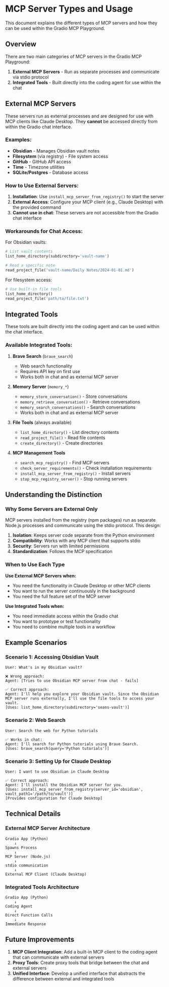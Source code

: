 # MCP Server Types and Usage

This document explains the different types of MCP servers and how they can be used within the Gradio MCP Playground.

## Overview

There are two main categories of MCP servers in the Gradio MCP Playground:

1. **External MCP Servers** - Run as separate processes and communicate via stdio protocol
2. **Integrated Tools** - Built directly into the coding agent for use within the chat

## External MCP Servers

These servers run as external processes and are designed for use with MCP clients like Claude Desktop. They **cannot** be accessed directly from within the Gradio chat interface.

### Examples:
- **Obsidian** - Manages Obsidian vault notes
- **Filesystem** (via registry) - File system access
- **GitHub** - GitHub API access
- **Time** - Timezone utilities
- **SQLite/Postgres** - Database access

### How to Use External Servers:

1. **Installation**: Use `install_mcp_server_from_registry()` to start the server
2. **External Access**: Configure your MCP client (e.g., Claude Desktop) with the provided command
3. **Cannot use in chat**: These servers are not accessible from the Gradio chat interface

### Workarounds for Chat Access:

For Obsidian vaults:
```python
# List vault contents
list_home_directory(subdirectory='vault-name')

# Read a specific note
read_project_file('vault-name/Daily Notes/2024-01-01.md')
```

For filesystem access:
```python
# Use built-in file tools
list_home_directory()
read_project_file('path/to/file.txt')
```

## Integrated Tools

These tools are built directly into the coding agent and can be used within the chat interface.

### Available Integrated Tools:

1. **Brave Search** (`brave_search`)
   - Web search functionality
   - Requires API key on first use
   - Works both in chat and as external MCP server

2. **Memory Server** (`memory_*`)
   - `memory_store_conversation()` - Store conversations
   - `memory_retrieve_conversation()` - Retrieve conversations
   - `memory_search_conversations()` - Search conversations
   - Works both in chat and as external MCP server

3. **File Tools** (always available)
   - `list_home_directory()` - List directory contents
   - `read_project_file()` - Read file contents
   - `create_directory()` - Create directories

4. **MCP Management Tools**
   - `search_mcp_registry()` - Find MCP servers
   - `check_server_requirements()` - Check installation requirements
   - `install_mcp_server_from_registry()` - Install servers
   - `stop_mcp_registry_server()` - Stop running servers

## Understanding the Distinction

### Why Some Servers are External Only

MCP servers installed from the registry (npm packages) run as separate Node.js processes and communicate using the stdio protocol. This design:

1. **Isolation**: Keeps server code separate from the Python environment
2. **Compatibility**: Works with any MCP client that supports stdio
3. **Security**: Servers run with limited permissions
4. **Standardization**: Follows the MCP specification

### When to Use Each Type

**Use External MCP Servers when:**
- You need the functionality in Claude Desktop or other MCP clients
- You want to run the server continuously in the background
- You need the full feature set of the MCP server

**Use Integrated Tools when:**
- You need immediate access within the Gradio chat
- You want to prototype or test functionality
- You need to combine multiple tools in a workflow

## Example Scenarios

### Scenario 1: Accessing Obsidian Vault

```
User: What's in my Obsidian vault?

❌ Wrong approach:
Agent: [Tries to use Obsidian MCP server from chat - fails]

✅ Correct approach:
Agent: I'll help you explore your Obsidian vault. Since the Obsidian MCP server runs externally, I'll use the file tools to access your vault.
[Uses: list_home_directory(subdirectory='seans-vault')]
```

### Scenario 2: Web Search

```
User: Search the web for Python tutorials

✅ Works in chat:
Agent: I'll search for Python tutorials using Brave Search.
[Uses: brave_search(query='Python tutorials')]
```

### Scenario 3: Setting Up for Claude Desktop

```
User: I want to use Obsidian in Claude Desktop

✅ Correct approach:
Agent: I'll install the Obsidian MCP server for you.
[Uses: install_mcp_server_from_registry(server_id='obsidian', vault_path1='/path/to/vault')]
[Provides configuration for Claude Desktop]
```

## Technical Details

### External MCP Server Architecture

```
Gradio App (Python)
    ↓
Spawns Process
    ↓
MCP Server (Node.js)
    ↓
stdio communication
    ↓
External MCP Client (Claude Desktop)
```

### Integrated Tools Architecture

```
Gradio App (Python)
    ↓
Coding Agent
    ↓
Direct Function Calls
    ↓
Immediate Response
```

## Future Improvements

1. **MCP Client Integration**: Add a built-in MCP client to the coding agent that can communicate with external servers
2. **Proxy Tools**: Create proxy tools that bridge between the chat and external servers
3. **Unified Interface**: Develop a unified interface that abstracts the difference between external and integrated tools